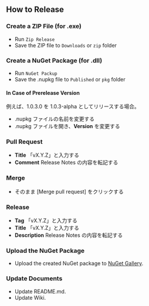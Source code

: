 ## How to Release

### Create a ZIP File (for .exe)
- Run `Zip Release`
- Save the ZIP file to `Downloads` or `zip` folder

### Create a NuGet Package (for .dll)
- Run `NuGet Packup`
- Save the .nupkg file to `Published` or `pkg` folder

#### In Case of Prerelease Version
例えば、1.0.3.0 を 1.0.3-alpha としてリリースする場合。

* .nupkg ファイルの名前を変更する
* .nupkg ファイルを開き、**Version** を変更する

### Pull Request
* **Title** 「vX.Y.Z」と入力する
* **Comment** Release Notes の内容を転記する

### Merge
* そのまま [Merge pull request] をクリックする

### Release
* **Tag** 「vX.Y.Z」と入力する
* **Title** 「vX.Y.Z」と入力する
* **Description** Release Notes の内容を転記する

### Upload the NuGet Package
* Upload the created NuGet package to [NuGet Gallery](https://www.nuget.org/).

### Update Documents
* Update README.md.
* Update Wiki.
